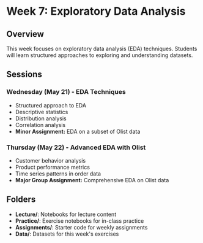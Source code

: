 # Week 7: Exploratory Data Analysis

## Overview
This week focuses on exploratory data analysis (EDA) techniques. Students will learn structured approaches to exploring and understanding datasets.

## Sessions

### Wednesday (May 21) - EDA Techniques
- Structured approach to EDA
- Descriptive statistics
- Distribution analysis
- Correlation analysis
- **Minor Assignment:** EDA on a subset of Olist data

### Thursday (May 22) - Advanced EDA with Olist
- Customer behavior analysis
- Product performance metrics
- Time series patterns in order data
- **Major Group Assignment:** Comprehensive EDA on Olist data

## Folders
- **Lecture/**: Notebooks for lecture content
- **Practice/**: Exercise notebooks for in-class practice
- **Assignments/**: Starter code for weekly assignments
- **Data/**: Datasets for this week's exercises